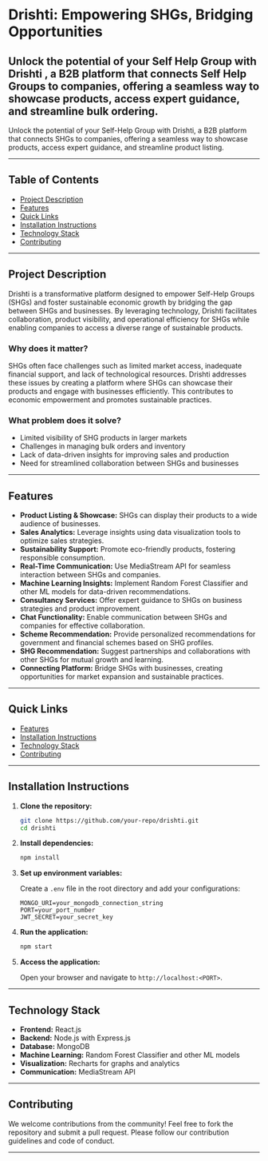 ﻿# Drishti: Empowering SHGs, Bridging Opportunities

## Unlock the potential of your Self Help Group with Drishti , a B2B platform that connects Self Help Groups to companies, offering a seamless way to showcase products, access expert guidance, and streamline bulk ordering.


Unlock the potential of your Self-Help Group with Drishti, a B2B platform that connects SHGs to companies, offering a seamless way to showcase products, access expert guidance, and streamline product listing.

---

## Table of Contents

- [Project Description](#project-description)
- [Features](#features)
- [Quick Links](#quick-links)
- [Installation Instructions](#installation-instructions)
- [Technology Stack](#technology-stack)
- [Contributing](#contributing)

---

## Project Description

Drishti is a transformative platform designed to empower Self-Help Groups (SHGs) and foster sustainable economic growth by bridging the gap between SHGs and businesses. By leveraging technology, Drishti facilitates collaboration, product visibility, and operational efficiency for SHGs while enabling companies to access a diverse range of sustainable products.

### Why does it matter?

SHGs often face challenges such as limited market access, inadequate financial support, and lack of technological resources. Drishti addresses these issues by creating a platform where SHGs can showcase their products and engage with businesses efficiently. This contributes to economic empowerment and promotes sustainable practices.

### What problem does it solve?

- Limited visibility of SHG products in larger markets
- Challenges in managing bulk orders and inventory
- Lack of data-driven insights for improving sales and production
- Need for streamlined collaboration between SHGs and businesses

---

## Features

- **Product Listing & Showcase:** SHGs can display their products to a wide audience of businesses.
- **Sales Analytics:** Leverage insights using data visualization tools to optimize sales strategies.
- **Sustainability Support:** Promote eco-friendly products, fostering responsible consumption.
- **Real-Time Communication:** Use MediaStream API for seamless interaction between SHGs and companies.
- **Machine Learning Insights:** Implement Random Forest Classifier and other ML models for data-driven recommendations.
- **Consultancy Services:** Offer expert guidance to SHGs on business strategies and product improvement.
- **Chat Functionality:** Enable communication between SHGs and companies for effective collaboration.
- **Scheme Recommendation:** Provide personalized recommendations for government and financial schemes based on SHG profiles.
- **SHG Recommendation:** Suggest partnerships and collaborations with other SHGs for mutual growth and learning.
- **Connecting Platform:** Bridge SHGs with businesses, creating opportunities for market expansion and sustainable practices.

---

## Quick Links

- [Features](#features)
- [Installation Instructions](#installation-instructions)
- [Technology Stack](#technology-stack)
- [Contributing](#contributing)

---

## Installation Instructions

1. **Clone the repository:**

   ```bash
   git clone https://github.com/your-repo/drishti.git
   cd drishti
   ```

2. **Install dependencies:**

   ```bash
   npm install
   ```

3. **Set up environment variables:**

   Create a `.env` file in the root directory and add your configurations:

   ```env
   MONGO_URI=your_mongodb_connection_string
   PORT=your_port_number
   JWT_SECRET=your_secret_key
   ```

4. **Run the application:**

   ```bash
   npm start
   ```

5. **Access the application:**

   Open your browser and navigate to `http://localhost:<PORT>`.

---

## Technology Stack

- **Frontend:** React.js
- **Backend:** Node.js with Express.js
- **Database:** MongoDB
- **Machine Learning:** Random Forest Classifier and other ML models
- **Visualization:** Recharts for graphs and analytics
- **Communication:** MediaStream API

---

## Contributing

We welcome contributions from the community! Feel free to fork the repository and submit a pull request. Please follow our contribution guidelines and code of conduct.

---


